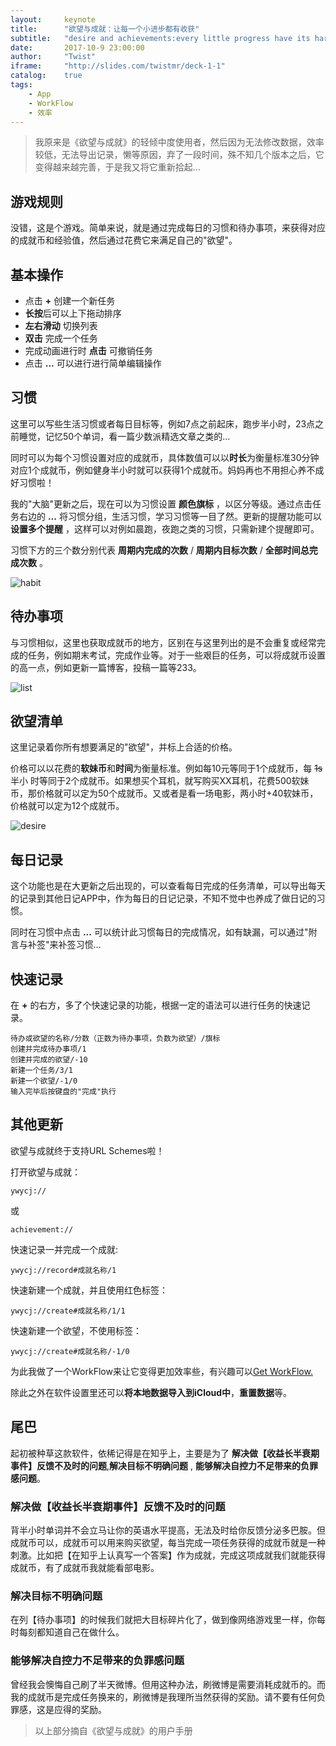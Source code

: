 ```yaml
---
layout:     keynote
title:      "欲望与成就：让每一个小进步都有收获"
subtitle:   "desire and achievements:every little progress have its harvest"
date:       2017-10-9 23:00:00
author:     "Twist"
iframe:     "http://slides.com/twistmr/deck-1-1"
catalog:    true
tags:
    - App
    - WorkFlow
    - 效率
---
```



>  我原来是《欲望与成就》的轻倾中度使用者，然后因为无法修改数据，效率较低，无法导出记录，懒等原因，弃了一段时间，殊不知几个版本之后，它变得越来越完善，于是我又将它重新拾起...

##  游戏规则

没错，这是个游戏。简单来说，就是通过完成每日的习惯和待办事项，来获得对应的成就币和经验值，然后通过花费它来满足自己的"欲望"。

##  基本操作

* 点击 **+** 创建一个新任务
* **长按**后可以上下拖动排序
* **左右滑动** 切换列表
* **双击** 完成一个任务
* 完成动画进行时 **点击** 可撤销任务
* 点击 **...** 可以进行进行简单编辑操作

##  习惯

这里可以写些生活习惯或者每日目标等，例如7点之前起床，跑步半小时，23点之前睡觉，记忆50个单词，看一篇少数派精选文章之类的...

同时可以为每个习惯设置对应的成就币，具体数值可以以**时长**为衡量标准30分钟对应1个成就币，例如健身半小时就可以获得1个成就币。妈妈再也不用担心养不成好习惯啦！

我的"大脑"更新之后，现在可以为习惯设置 **颜色旗标** ，以区分等级。通过点击任务右边的 **...** 将习惯分组，生活习惯，学习习惯等一目了然。更新的提醒功能可以 **设置多个提醒** ，这样可以对例如晨跑，夜跑之类的习惯，只需新建个提醒即可。

习惯下方的三个数分别代表 **周期内完成的次数** / **周期内目标次数** / **全部时间总完成次数** 。


![habit](/img/in-post/post-app-ywycj/habit.jpg)


##  待办事项

与习惯相似，这里也获取成就币的地方，区别在与这里列出的是不会重复或经常完成的任务，例如期末考试，完成作业等。对于一些艰巨的任务，可以将成就币设置的高一点，例如更新一篇博客，投稿一篇等233。


![list](/img/in-post/post-app-ywycj/list.jpg)


##  欲望清单

这里记录着你所有想要满足的"欲望"，并标上合适的价格。

价格可以以花费的**软妹币**和**时间**为衡量标准。例如每10元等同于1个成就币，每 ~~1s~~ 半小
时等同于2个成就币。如果想买个耳机，就写购买XX耳机，花费500软妹币，那价格就可以定为50个成就币。又或者是看一场电影，两小时+40软妹币，价格就可以定为12个成就币。



![desire](/img/in-post/post-app-ywycj/desire.jpg)


##  每日记录

这个功能也是在大更新之后出现的，可以查看每日完成的任务清单，可以导出每天的记录到其他日记APP中，作为每日的日记记录，不知不觉中也养成了做日记的习惯。

同时在习惯中点击 **...** 可以统计此习惯每日的完成情况，如有缺漏，可以通过"附言与补签"来补签习惯...

##  快速记录

在 **+** 的右方，多了个快速记录的功能，根据一定的语法可以进行任务的快速记录。

```
待办或欲望的名称/分数（正数为待办事项，负数为欲望）/旗标
创建并完成待办事项/1
创建并完成的欲望/-10
新建一个任务/3/1
新建一个欲望/-1/0
输入完毕后按键盘的"完成"执行
```
##  其他更新

欲望与成就终于支持URL Schemes啦！

打开欲望与成就：


```
ywycj://
```
或

```
achievement://
```
快速记录一并完成一个成就:

```
ywycj://record#成就名称/1
```
快速新建一个成就，并且使用红色标签：

```
ywycj://create#成就名称/1/1
```
快速新建一个欲望，不使用标签：

```
ywycj://create#成就名称/-1/0
```
为此我做了一个WorkFlow来让它变得更加效率些，有兴趣可以[Get WorkFlow.](https://workflow.is/workflows/40bb5ffb1dc646dba839fb8c3393c7e1)

除此之外在软件设置里还可以**将本地数据导入到iCloud中**，**重置数据**等。

##  尾巴

起初被种草这款软件，依稀记得是在知乎上，主要是为了 **解决做【收益长半衰期事件】反馈不及时的问题**,**解决目标不明确问题** , **能够解决自控力不足带来的负罪感问题**。

###  解决做【收益长半衰期事件】反馈不及时的问题
背半小时单词并不会立马让你的英语水平提高，无法及时给你反馈分泌多巴胺。但成就币可以，成就币可以用来购买欲望，每当完成一项任务获得的成就币就是一种刺激。比如把【在知乎上认真写一个答案】作为成就，完成这项成就我们就能获得成就币，有了成就币我就能看部电影。

### 解决目标不明确问题

在列【待办事项】的时候我们就把大目标碎片化了，做到像网络游戏里一样，你每时每刻都知道自己在做什么。

###  能够解决自控力不足带来的负罪感问题

曾经我会懊悔自己刷了半天微博。但用这种办法，刷微博是需要消耗成就币的。而我的成就币是完成任务换来的，刷微博是我理所当然获得的奖励。请不要有任何负罪感，这是应得的奖励。

> 以上部分摘自《欲望与成就》的用户手册
